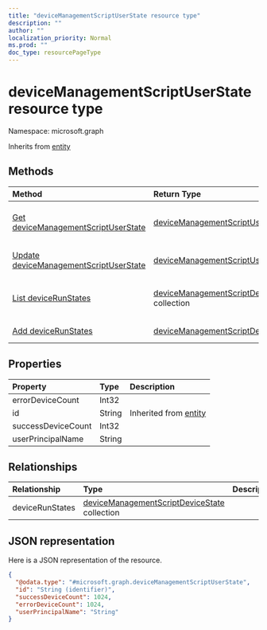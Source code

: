 ```yaml
---
title: "deviceManagementScriptUserState resource type"
description: ""
author: ""
localization_priority: Normal
ms.prod: ""
doc_type: resourcePageType
---
```


# deviceManagementScriptUserState resource type


Namespace: microsoft.graph




Inherits from [entity](../resources/entity.md)

## Methods
|Method|Return Type|Description|
|:---|:---|:---|
|[Get deviceManagementScriptUserState](../api/devicemanagementscriptuserstate-get.md)|[deviceManagementScriptUserState](../resources/devicemanagementscriptuserstate.md)|Read properties and relationships of the [deviceManagementScriptUserState](../resources/devicemanagementscriptuserstate.md) object.|
|[Update deviceManagementScriptUserState](../api/devicemanagementscriptuserstate-update.md)|[deviceManagementScriptUserState](../resources/devicemanagementscriptuserstate.md)|Update the properties of a [deviceManagementScriptUserState](../resources/devicemanagementscriptuserstate.md) object.|
|[List deviceRunStates](../api/devicemanagementscriptuserstate-list-devicerunstates.md)|[deviceManagementScriptDeviceState](../resources/devicemanagementscriptdevicestate.md) collection|Get the deviceManagementScriptDeviceStates from the deviceRunStates navigation property.|
|[Add deviceRunStates](../api/devicemanagementscriptuserstate-post-devicerunstates.md)|[deviceManagementScriptDeviceState](../resources/devicemanagementscriptdevicestate.md)|Add deviceRunStates by posting to the deviceRunStates collection.|

## Properties
|Property|Type|Description|
|:---|:---|:---|
|errorDeviceCount|Int32||
|id|String| Inherited from [entity](../resources/entity.md)|
|successDeviceCount|Int32||
|userPrincipalName|String||

## Relationships
|Relationship|Type|Description|
|:---|:---|:---|
|deviceRunStates|[deviceManagementScriptDeviceState](../resources/devicemanagementscriptdevicestate.md) collection||

## JSON representation
Here is a JSON representation of the resource.
<!-- {
  "blockType": "resource",
  "keyProperty": "id",
  "@odata.type": "microsoft.graph.deviceManagementScriptUserState",
  "baseType": "microsoft.graph.entity",
  "openType": false
}
-->
``` json
{
  "@odata.type": "#microsoft.graph.deviceManagementScriptUserState",
  "id": "String (identifier)",
  "successDeviceCount": 1024,
  "errorDeviceCount": 1024,
  "userPrincipalName": "String"
}
```

